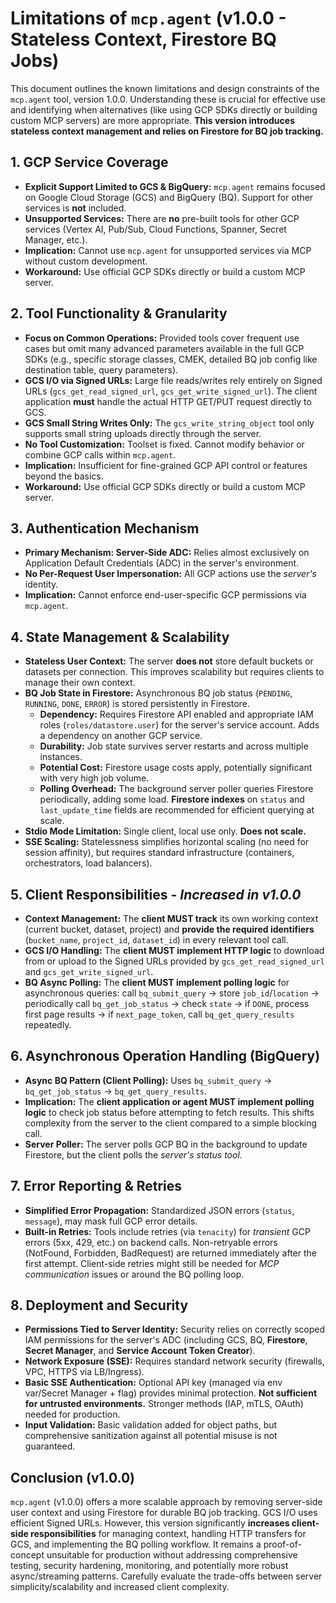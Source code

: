 # Limitations of `mcp.agent` (v1.0.0 - Stateless Context, Firestore BQ Jobs)

This document outlines the known limitations and design constraints of the `mcp.agent` tool, version 1.0.0. Understanding these is crucial for effective use and identifying when alternatives (like using GCP SDKs directly or building custom MCP servers) are more appropriate. **This version introduces stateless context management and relies on Firestore for BQ job tracking.**

## 1. GCP Service Coverage

*   **Explicit Support Limited to GCS & BigQuery:** `mcp.agent` remains focused on Google Cloud Storage (GCS) and BigQuery (BQ). Support for other services is **not** included.
*   **Unsupported Services:** There are **no** pre-built tools for other GCP services (Vertex AI, Pub/Sub, Cloud Functions, Spanner, Secret Manager, etc.).
*   **Implication:** Cannot use `mcp.agent` for unsupported services via MCP without custom development.
*   **Workaround:** Use official GCP SDKs directly or build a custom MCP server.

## 2. Tool Functionality & Granularity

*   **Focus on Common Operations:** Provided tools cover frequent use cases but omit many advanced parameters available in the full GCP SDKs (e.g., specific storage classes, CMEK, detailed BQ job config like destination table, query parameters).
*   **GCS I/O via Signed URLs:** Large file reads/writes rely entirely on Signed URLs (`gcs_get_read_signed_url`, `gcs_get_write_signed_url`). The client application **must** handle the actual HTTP GET/PUT request directly to GCS.
*   **GCS Small String Writes Only:** The `gcs_write_string_object` tool only supports small string uploads directly through the server.
*   **No Tool Customization:** Toolset is fixed. Cannot modify behavior or combine GCP calls within `mcp.agent`.
*   **Implication:** Insufficient for fine-grained GCP API control or features beyond the basics.
*   **Workaround:** Use official GCP SDKs directly or build a custom MCP server.

## 3. Authentication Mechanism

*   **Primary Mechanism: Server-Side ADC:** Relies almost exclusively on Application Default Credentials (ADC) in the server's environment.
*   **No Per-Request User Impersonation:** All GCP actions use the *server's* identity.
*   **Implication:** Cannot enforce end-user-specific GCP permissions via `mcp.agent`.

## 4. State Management & Scalability

*   **Stateless User Context:** The server **does not** store default buckets or datasets per connection. This improves scalability but requires clients to manage their own context.
*   **BQ Job State in Firestore:** Asynchronous BQ job status (`PENDING`, `RUNNING`, `DONE`, `ERROR`) is stored persistently in Firestore.
    *   **Dependency:** Requires Firestore API enabled and appropriate IAM roles (`roles/datastore.user`) for the server's service account. Adds a dependency on another GCP service.
    *   **Durability:** Job state survives server restarts and across multiple instances.
    *   **Potential Cost:** Firestore usage costs apply, potentially significant with very high job volume.
    *   **Polling Overhead:** The background server poller queries Firestore periodically, adding some load. **Firestore indexes** on `status` and `last_update_time` fields are recommended for efficient querying at scale.
*   **Stdio Mode Limitation:** Single client, local use only. **Does not scale.**
*   **SSE Scaling:** Statelessness simplifies horizontal scaling (no need for session affinity), but requires standard infrastructure (containers, orchestrators, load balancers).

## 5. Client Responsibilities - *Increased in v1.0.0*

*   **Context Management:** The **client MUST track** its own working context (current bucket, dataset, project) and **provide the required identifiers** (`bucket_name`, `project_id`, `dataset_id`) in every relevant tool call.
*   **GCS I/O Handling:** The **client MUST implement HTTP logic** to download from or upload to the Signed URLs provided by `gcs_get_read_signed_url` and `gcs_get_write_signed_url`.
*   **BQ Async Polling:** The **client MUST implement polling logic** for asynchronous queries: call `bq_submit_query` -> store `job_id`/`location` -> periodically call `bq_get_job_status` -> check `state` -> if `DONE`, process first page results -> if `next_page_token`, call `bq_get_query_results` repeatedly.

## 6. Asynchronous Operation Handling (BigQuery)

*   **Async BQ Pattern (Client Polling):** Uses `bq_submit_query` -> `bq_get_job_status` -> `bq_get_query_results`.
*   **Implication:** The **client application or agent MUST implement polling logic** to check job status before attempting to fetch results. This shifts complexity from the server to the client compared to a simple blocking call.
*   **Server Poller:** The server polls GCP BQ in the background to update Firestore, but the client polls the *server's status tool*.

## 7. Error Reporting & Retries

*   **Simplified Error Propagation:** Standardized JSON errors (`status`, `message`), may mask full GCP error details.
*   **Built-in Retries:** Tools include retries (via `tenacity`) for *transient* GCP errors (5xx, 429, etc.) on backend calls. Non-retryable errors (NotFound, Forbidden, BadRequest) are returned immediately after the first attempt. Client-side retries might still be needed for *MCP communication* issues or around the BQ polling loop.

## 8. Deployment and Security

*   **Permissions Tied to Server Identity:** Security relies on correctly scoped IAM permissions for the server's ADC (including GCS, BQ, **Firestore**, **Secret Manager**, and **Service Account Token Creator**).
*   **Network Exposure (SSE):** Requires standard network security (firewalls, VPC, HTTPS via LB/Ingress).
*   **Basic SSE Authentication:** Optional API key (managed via env var/Secret Manager + flag) provides minimal protection. **Not sufficient for untrusted environments.** Stronger methods (IAP, mTLS, OAuth) needed for production.
*   **Input Validation:** Basic validation added for object paths, but comprehensive sanitization against all potential misuse is not guaranteed.

## Conclusion (v1.0.0)

`mcp.agent` (v1.0.0) offers a more scalable approach by removing server-side user context and using Firestore for durable BQ job tracking. GCS I/O uses efficient Signed URLs. However, this version significantly **increases client-side responsibilities** for managing context, handling HTTP transfers for GCS, and implementing the BQ polling workflow. It remains a proof-of-concept unsuitable for production without addressing comprehensive testing, security hardening, monitoring, and potentially more robust async/streaming patterns. Carefully evaluate the trade-offs between server simplicity/scalability and increased client complexity.
